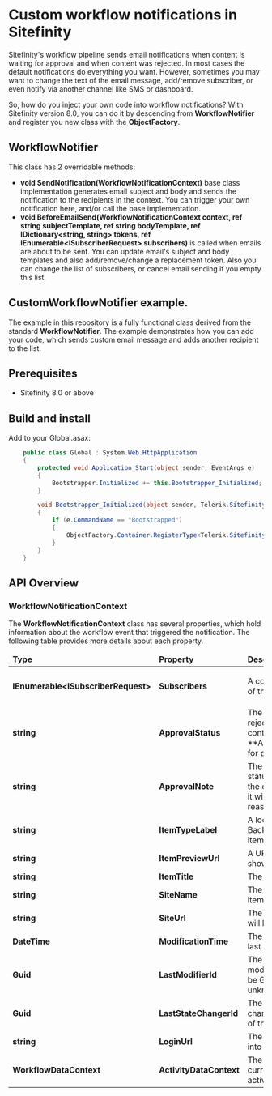 Custom workflow notifications in Sitefinity
==========================
Sitefinity's workflow pipeline sends email notifications when content is waiting for approval and when content was rejected. In most cases the default notifications do everything you want. However, sometimes you may want to change the text of the email message, add/remove subscriber, or even notify via another channel like SMS or dashboard.

So, how do you inject your own code into workflow notifications?
With Sitefinity version 8.0, you can do it by descending from **WorkflowNotifier** and register you new class with the **ObjectFactory**.

## WorkflowNotifier
This class has 2 overridable methods:
* **void SendNotification(WorkflowNotificationContext)** base class implementation generates email subject and body and sends the notification to the recipients in the context. You can trigger your own notification here, and/or call the base implementation.
* **void BeforeEmailSend(WorkflowNotificationContext context, ref string subjectTemplate, ref string bodyTemplate, ref IDictionary&lt;string, string&gt; tokens, ref IEnumerable&lt;ISubscriberRequest&gt; subscribers)** is called when emails are about to be sent. You can update email's subject and body templates and also add/remove/change a replacement token. Also you can change the list of subscribers, or cancel email sending if you empty this list.

## CustomWorkflowNotifier example.
The example in this repository is a fully functional class derived from the standard **WorkflowNotifier**. The example demonstrates how you can add your code, which sends custom email message and adds another recipient to the list.

## Prerequisites
* Sitefinity 8.0 or above

## Build and install
Add to your Global.asax:

```C#
    public class Global : System.Web.HttpApplication
    {
        protected void Application_Start(object sender, EventArgs e)
        {
            Bootstrapper.Initialized += this.Bootstrapper_Initialized;
        }

        void Bootstrapper_Initialized(object sender, Telerik.Sitefinity.Data.ExecutedEventArgs e)
        {
            if (e.CommandName == "Bootstrapped")
            {
                ObjectFactory.Container.RegisterType<Telerik.Sitefinity.Workflow.Activities.IWorkflowNotifier, Telerik.Sitefinity.Samples.CustomWorkflowNotifier.CustomWorkflowNotifier>();
            }
        }
    }
```

## API Overview
### WorkflowNotificationContext
The **WorkflowNotificationContext** class has several properties, which hold information about the workflow event that triggered the notification. The following table provides more details about each property.

<table>
	<thead>
		<tr>
			<td><strong>Type</strong></td>
			<td><strong>Property</strong></td>
			<td><strong>Description</strong></td>
		</tr>
	</thead>
	<tbody>
		<tr>
			<td><strong>IEnumerable&lt;ISubscriberRequest&gt;</strong></td>
			<td><strong>Subscribers</strong></td>
			<td>
				<p>
					A collection of the subscribers of the notification.
				</p>
			</td>
		</tr>
		<tr>
			<td><strong>string</strong></td>
			<td><strong>ApprovalStatus</strong></td>
			<td>
				The current status (awaiting, rejected, approved...) of the content item. See **ApprovalStatusConstants** for possible values.
			</td>
		</tr>
		<tr>
			<td><strong>string</strong></td>
			<td><strong>ApprovalNote</strong></td>
			<td>
				The note written by the last status changer. For example if the content was rejected, then it will hold the rejection reason.
			</td>
		</tr>
		<tr>
			<td><strong>string</strong></td>
			<td><strong>ItemTypeLabel</strong></td>
			<td>
				A localized (in default BackEnd culture) name of item's type.
			</td>
		</tr>
		<tr>
			<td><strong>string</strong></td>
			<td><strong>ItemPreviewUrl</strong></td>
			<td>
				A URL where the item is shown in preview mode.
			</td>
		</tr>
		<tr>
			<td><strong>string</strong></td>
			<td><strong>ItemTitle</strong></td>
			<td>
				 The name of the content item.
			</td>
		</tr>
		<tr>
			<td><strong>string</strong></td>
			<td><strong>SiteName</strong></td>
			<td>
				The name of the site where item will be published.
			</td>
		</tr>
		<tr>
			<td><strong>string</strong></td>
			<td><strong>SiteUrl</strong></td>
			<td>
				The URL of the site where item will be published.
			</td>
		</tr>
		<tr>
			<td><strong>DateTime</strong></td>
			<td><strong>ModificationTime</strong></td>
			<td>
				The time when the item was last modified.
			</td>
		</tr>
		<tr>
			<td><strong>Guid</strong></td>
			<td><strong>LastModifierId</strong></td>
			<td>
				The id of the user who last modified the content item. Can be Guid.Empty if user is unknown.
			</td>
		</tr>
		<tr>
			<td><strong>Guid</strong></td>
			<td><strong>LastStateChangerId</strong></td>
			<td>
				The Id of the user who last changed the approval status of the content item.
			</td>
		</tr>
		<tr>
			<td><strong>string</strong></td>
			<td><strong>LoginUrl</strong></td>
			<td>
				The URL where one can log into site's BackEnd.
			</td>
		</tr>
		<tr>
			<td><strong>WorkflowDataContext</strong></td>
			<td><strong>ActivityDataContext</strong></td>
			<td>
				The DataContext of the currently executing workflow activity.
			</td>
		</tr>
	</tbody>
</table>


